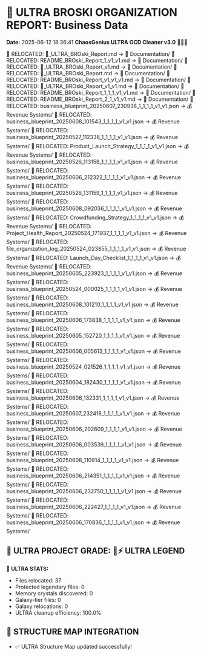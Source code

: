 # 🌌 ULTRA BROSKI ORGANIZATION REPORT: Business Data
**Date:** 2025-06-12 18:36:41
**ChaosGenius ULTRA OCD Cleaner v3.0** 🧠💜🌌

📁 RELOCATED: 🌌_ULTRA_BROski_Report.md → 📝 Documentation/
📁 RELOCATED: README_BROski_Report_1_v1_v1.md → 📝 Documentation/
📁 RELOCATED: 🌌_ULTRA_BROski_Report_v1.md → 📝 Documentation/
📁 RELOCATED: 🌌_ULTRA_BROski_Report.md → 📝 Documentation/
📁 RELOCATED: README_BROski_Report_v1_v1_v1.md → 📝 Documentation/
📁 RELOCATED: 🌌_ULTRA_BROski_Report_v1_v1.md → 📝 Documentation/
📁 RELOCATED: README_BROski_Report_1_1_1_v1_v1.md → 📝 Documentation/
📁 RELOCATED: README_BROski_Report_2_1_v1_v1.md → 📝 Documentation/
📁 RELOCATED: business_blueprint_20250607_230938_1_1_1_1_v1_v1.json → 💰 Revenue Systems/
📁 RELOCATED: business_blueprint_20250608_101543_1_1_1_1_v1_v1.json → 💰 Revenue Systems/
📁 RELOCATED: business_blueprint_20250527_112336_1_1_1_1_v1_v1.json → 💰 Revenue Systems/
📁 RELOCATED: Product_Launch_Strategy_1_1_1_1_v1_v1.json → 💰 Revenue Systems/
📁 RELOCATED: business_blueprint_20250526_113158_1_1_1_1_v1_v1.json → 💰 Revenue Systems/
📁 RELOCATED: business_blueprint_20250606_212322_1_1_1_1_v1_v1.json → 💰 Revenue Systems/
📁 RELOCATED: business_blueprint_20250526_131159_1_1_1_1_v1_v1.json → 💰 Revenue Systems/
📁 RELOCATED: business_blueprint_20250608_092036_1_1_1_1_v1_v1.json → 💰 Revenue Systems/
📁 RELOCATED: Crowdfunding_Strategy_1_1_1_1_v1_v1.json → 💰 Revenue Systems/
📁 RELOCATED: Project_Health_Report_20250524_171937_1_1_1_1_v1_v1.json → 💰 Revenue Systems/
📁 RELOCATED: file_organization_log_20250524_023855_1_1_1_1_v1_v1.json → 💰 Revenue Systems/
📁 RELOCATED: Launch_Day_Checklist_1_1_1_1_v1_v1.json → 💰 Revenue Systems/
📁 RELOCATED: business_blueprint_20250605_223923_1_1_1_1_v1_v1.json → 💰 Revenue Systems/
📁 RELOCATED: business_blueprint_20250524_000025_1_1_1_1_v1_v1.json → 💰 Revenue Systems/
📁 RELOCATED: business_blueprint_20250608_101210_1_1_1_1_v1_v1.json → 💰 Revenue Systems/
📁 RELOCATED: business_blueprint_20250606_173838_1_1_1_1_v1_v1.json → 💰 Revenue Systems/
📁 RELOCATED: business_blueprint_20250605_152720_1_1_1_1_v1_v1.json → 💰 Revenue Systems/
📁 RELOCATED: business_blueprint_20250606_005613_1_1_1_1_v1_v1.json → 💰 Revenue Systems/
📁 RELOCATED: business_blueprint_20250524_021526_1_1_1_1_v1_v1.json → 💰 Revenue Systems/
📁 RELOCATED: business_blueprint_20250604_182430_1_1_1_1_v1_v1.json → 💰 Revenue Systems/
📁 RELOCATED: business_blueprint_20250606_132331_1_1_1_1_v1_v1.json → 💰 Revenue Systems/
📁 RELOCATED: business_blueprint_20250607_232418_1_1_1_1_v1_v1.json → 💰 Revenue Systems/
📁 RELOCATED: business_blueprint_20250606_202609_1_1_1_1_v1_v1.json → 💰 Revenue Systems/
📁 RELOCATED: business_blueprint_20250606_003539_1_1_1_1_v1_v1.json → 💰 Revenue Systems/
📁 RELOCATED: business_blueprint_20250608_110914_1_1_1_1_v1_v1.json → 💰 Revenue Systems/
📁 RELOCATED: business_blueprint_20250606_214351_1_1_1_1_v1_v1.json → 💰 Revenue Systems/
📁 RELOCATED: business_blueprint_20250606_232750_1_1_1_1_v1_v1.json → 💰 Revenue Systems/
📁 RELOCATED: business_blueprint_20250606_222427_1_1_1_1_v1_v1.json → 💰 Revenue Systems/
📁 RELOCATED: business_blueprint_20250606_170836_1_1_1_1_v1_v1.json → 💰 Revenue Systems/

## 🌌 ULTRA PROJECT GRADE: 💯⚡ ULTRA LEGEND
**🧠 ULTRA STATS:**
- Files relocated: 37
- Protected legendary files: 0
- Memory crystals discovered: 0
- Galaxy-tier files: 0
- Galaxy relocations: 0
- ULTRA cleanup efficiency: 100.0%

## 🔄 STRUCTURE MAP INTEGRATION
- ✅ ULTRA Structure Map updated successfully!